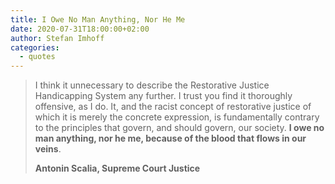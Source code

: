 ```yaml
---
title: I Owe No Man Anything, Nor He Me
date: 2020-07-31T18:00:00+02:00
author: Stefan Imhoff
categories:
  - quotes
---
```


> I think it unnecessary to describe the Restorative Justice Handicapping System any further. I trust you find it thoroughly offensive, as I do. It, and the racist concept of restorative justice of which it is merely the concrete expression, is fundamentally contrary to the principles that govern, and should govern, our society. **I owe no man anything, nor he me, because of the blood that flows in our veins**.
>
> **Antonin Scalia, Supreme Court Justice**
